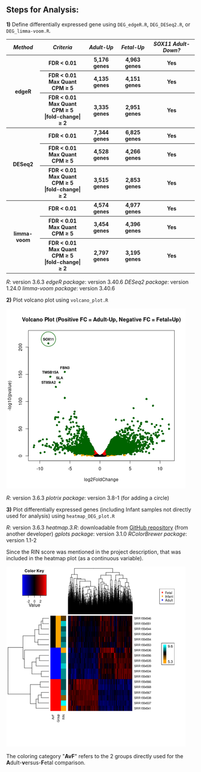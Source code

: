 ## Steps for Analysis:

**1)** Define differentially expressed gene using `DEG_edgeR.R`, `DEG_DESeq2.R`, or `DEG_limma-voom.R`.

<table>
  <tbody>
    <tr>
      <th align="center"><b><i>Method</i></b></th>
      <th align="center"><b><i>Criteria</i></b></th>
	  <th align="center"><b><i>Adult-Up</i></b></th>
	  <th align="center"><b><i>Fetal-Up</i></b></th>
	  <th align="center"><b><i>SOX11 Adult-Down?</i></b></th>
    </tr>
     <tr>
      <th align="center" rowspan="3">edgeR</th>
      <th align="center">FDR &lt; 0.01</th>
	  <th align="center">5,176 genes</th>
	  <th align="center">4,963 genes</th>
	  <th align="center">Yes</th>
    </tr>
     <tr>
	  <th align="center">FDR &lt; 0.01<br>Max Quant CPM &ge; 5</th>
	  <th align="center">4,135 genes</th>
	  <th align="center">4,151 genes</th>
	  <th align="center">Yes</th>
    </tr>
     <tr>
	  <th align="center">FDR &lt; 0.01<br>Max Quant CPM &ge; 5<br>|fold-change| &ge; 2</th>
	  <th align="center">3,335 genes</th>
	  <th align="center">2,951 genes</th>
	  <th align="center">Yes</th>
    </tr>
     <tr>
      <th align="center" rowspan="3">DESeq2</th>
      <th align="center">FDR &lt; 0.01</th>
	  <th align="center">7,344 genes</th>
	  <th align="center">6,825 genes</th>
	  <th align="center">Yes</th>
    </tr>
     <tr>
	  <th align="center">FDR &lt; 0.01<br>Max Quant CPM &ge; 5</th>
	  <th align="center">4,528 genes</th>
	  <th align="center">4,266 genes</th>
	  <th align="center">Yes</th>
    </tr>
     <tr>
	  <th align="center">FDR &lt; 0.01<br>Max Quant CPM &ge; 5<br>|fold-change| &ge; 2</th>
	  <th align="center">3,515 genes</th>
	  <th align="center">2,853 genes</th>
	  <th align="center">Yes</th>
    </tr>
     <tr>
      <th align="center" rowspan="3">limma-voom</th>
      <th align="center">FDR &lt; 0.01</th>
	  <th align="center">4,574 genes</th>
	  <th align="center">4,977 genes</th>
	  <th align="center">Yes</th>
    </tr>
     <tr>
	  <th align="center">FDR &lt; 0.01<br>Max Quant CPM &ge; 5</th>
	  <th align="center">3,454 genes</th>
	  <th align="center">4,396 genes</th>
	  <th align="center">Yes</th>
    </tr>
     <tr>
	  <th align="center">FDR &lt; 0.01<br>Max Quant CPM &ge; 5<br>|fold-change| &ge; 2</th>
	  <th align="center">2,797 genes</th>
	  <th align="center">3,195 genes</th>
	  <th align="center">Yes</th>
    </tr>
</tbody>
</table>

*R*: version 3.6.3
*edgeR package*: version 3.40.6
*DESeq2 package*: version 1.24.0 
*limma-voom package*: version 3.40.6

**2)** Plot volcano plot using `volcano_plot.R`

![Filtered edgeR volcano plot](edgeR_DEG_FDR0.01_fc2_expr5.png "Filtered edgeR volcano plot")

*R*: version 3.6.3
*plotrix package*: version 3.8-1 (for adding a circle)

**3)** Plot differentially expressed genes (including Infant samples not directly used for analysis) using `heatmap_DEG_plot.R`

*R*: version 3.6.3
*heatmap.3.R*: downloadable from [GitHub repository](https://github.com/obigriffith/biostar-tutorials/blob/master/Heatmaps/heatmap.3.R) (from another developer)
*gplots package*: version 3.1.0
*RColorBrewer package*: version 1.1-2

Since the RIN score was mentioned in the project description, that was included in the heatmap plot (as a continuous variable).

![DEG heatmap](edgeR_DEG_FDR0.01_fc2_expr5-heatmap.png "DEG heatmap")

The coloring category "**AvF**" refers to the 2 groups directly used for the **A**dult-**v**ersus-**F**etal comparison.
